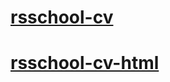 # [rsschool-cv](https://vladbes168.github.io/rsschool-cv/cv)

# [rsschool-cv-html](https://vladbes168.github.io/rsschool-cv/)
